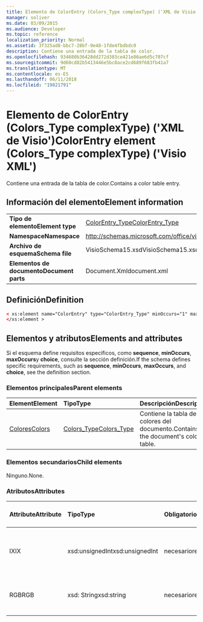 ```yaml
---
title: Elemento de ColorEntry (Colors_Type complexType) ('XML de Visio')
manager: soliver
ms.date: 03/09/2015
ms.audience: Developer
ms.topic: reference
localization_priority: Normal
ms.assetid: 3f325ad8-bbc7-28bf-9e48-1fde4fbdbdc0
description: Contiene una entrada de la tabla de color.
ms.openlocfilehash: 934680b36428dd272d383ce421e86ae6d5c707cf
ms.sourcegitcommit: 9d60cd82b5413446e5bc8ace2cd689f683fb41a7
ms.translationtype: MT
ms.contentlocale: es-ES
ms.lasthandoff: 06/11/2018
ms.locfileid: "19821791"
---
```

# <a name="colorentry-element-colorstype-complextype-visio-xml"></a><span data-ttu-id="023ae-103">Elemento de ColorEntry (Colors_Type complexType) ('XML de Visio')</span><span class="sxs-lookup"><span data-stu-id="023ae-103">ColorEntry element (Colors_Type complexType) ('Visio XML')</span></span>

<span data-ttu-id="023ae-104">Contiene una entrada de la tabla de color.</span><span class="sxs-lookup"><span data-stu-id="023ae-104">Contains a color table entry.</span></span>
  
## <a name="element-information"></a><span data-ttu-id="023ae-105">Información del elemento</span><span class="sxs-lookup"><span data-stu-id="023ae-105">Element information</span></span>

|||
|:-----|:-----|
|<span data-ttu-id="023ae-106">**Tipo de elemento**</span><span class="sxs-lookup"><span data-stu-id="023ae-106">**Element type**</span></span> <br/> |[<span data-ttu-id="023ae-107">ColorEntry_Type</span><span class="sxs-lookup"><span data-stu-id="023ae-107">ColorEntry_Type</span></span>](colorentry_type-complextypevisio-xml.md) <br/> |
|<span data-ttu-id="023ae-108">**Namespace**</span><span class="sxs-lookup"><span data-stu-id="023ae-108">**Namespace**</span></span> <br/> |http://schemas.microsoft.com/office/visio/2012/main  <br/> |
|<span data-ttu-id="023ae-109">**Archivo de esquema**</span><span class="sxs-lookup"><span data-stu-id="023ae-109">**Schema file**</span></span> <br/> |<span data-ttu-id="023ae-110">VisioSchema15.xsd</span><span class="sxs-lookup"><span data-stu-id="023ae-110">VisioSchema15.xsd</span></span>  <br/> |
|<span data-ttu-id="023ae-111">**Elementos de documento**</span><span class="sxs-lookup"><span data-stu-id="023ae-111">**Document parts**</span></span> <br/> |<span data-ttu-id="023ae-112">Document.Xml</span><span class="sxs-lookup"><span data-stu-id="023ae-112">document.xml</span></span>  <br/> |
   
## <a name="definition"></a><span data-ttu-id="023ae-113">Definición</span><span class="sxs-lookup"><span data-stu-id="023ae-113">Definition</span></span>

```XML
< xs:element name="ColorEntry" type="ColorEntry_Type" minOccurs="1" maxOccurs="unbounded" >
</xs:element >
```

## <a name="elements-and-attributes"></a><span data-ttu-id="023ae-114">Elementos y atributos</span><span class="sxs-lookup"><span data-stu-id="023ae-114">Elements and attributes</span></span>

<span data-ttu-id="023ae-115">Si el esquema define requisitos específicos, como **sequence**, **minOccurs**, **maxOccurs**y **choice**, consulte la sección definición.</span><span class="sxs-lookup"><span data-stu-id="023ae-115">If the schema defines specific requirements, such as **sequence**, **minOccurs**, **maxOccurs**, and **choice**, see the definition section.</span></span> 
  
### <a name="parent-elements"></a><span data-ttu-id="023ae-116">Elementos principales</span><span class="sxs-lookup"><span data-stu-id="023ae-116">Parent elements</span></span>

|<span data-ttu-id="023ae-117">**Element**</span><span class="sxs-lookup"><span data-stu-id="023ae-117">**Element**</span></span>|<span data-ttu-id="023ae-118">**Tipo**</span><span class="sxs-lookup"><span data-stu-id="023ae-118">**Type**</span></span>|<span data-ttu-id="023ae-119">**Descripción**</span><span class="sxs-lookup"><span data-stu-id="023ae-119">**Description**</span></span>|
|:-----|:-----|:-----|
|[<span data-ttu-id="023ae-120">Colores</span><span class="sxs-lookup"><span data-stu-id="023ae-120">Colors</span></span>](colors-element-visiodocument_type-complextypevisio-xml.md) <br/> |[<span data-ttu-id="023ae-121">Colors_Type</span><span class="sxs-lookup"><span data-stu-id="023ae-121">Colors_Type</span></span>](colors_type-complextypevisio-xml.md) <br/> |<span data-ttu-id="023ae-122">Contiene la tabla de colores del documento.</span><span class="sxs-lookup"><span data-stu-id="023ae-122">Contains the document's color table.</span></span>  <br/> |
   
### <a name="child-elements"></a><span data-ttu-id="023ae-123">Elementos secundarios</span><span class="sxs-lookup"><span data-stu-id="023ae-123">Child elements</span></span>

<span data-ttu-id="023ae-124">Ninguno.</span><span class="sxs-lookup"><span data-stu-id="023ae-124">None.</span></span>
  
### <a name="attributes"></a><span data-ttu-id="023ae-125">Atributos</span><span class="sxs-lookup"><span data-stu-id="023ae-125">Attributes</span></span>

|<span data-ttu-id="023ae-126">**Attribute**</span><span class="sxs-lookup"><span data-stu-id="023ae-126">**Attribute**</span></span>|<span data-ttu-id="023ae-127">**Tipo**</span><span class="sxs-lookup"><span data-stu-id="023ae-127">**Type**</span></span>|<span data-ttu-id="023ae-128">**Obligatorio**</span><span class="sxs-lookup"><span data-stu-id="023ae-128">**Required**</span></span>|<span data-ttu-id="023ae-129">**Descripción**</span><span class="sxs-lookup"><span data-stu-id="023ae-129">**Description**</span></span>|<span data-ttu-id="023ae-130">**Valores posibles**</span><span class="sxs-lookup"><span data-stu-id="023ae-130">**Possible values**</span></span>|
|:-----|:-----|:-----|:-----|:-----|
|<span data-ttu-id="023ae-131">IX</span><span class="sxs-lookup"><span data-stu-id="023ae-131">IX</span></span>  <br/> |<span data-ttu-id="023ae-132">xsd:unsignedInt</span><span class="sxs-lookup"><span data-stu-id="023ae-132">xsd:unsignedInt</span></span>  <br/> |<span data-ttu-id="023ae-133">necesario</span><span class="sxs-lookup"><span data-stu-id="023ae-133">required</span></span>  <br/> |<span data-ttu-id="023ae-134">Índice de base cero del elemento dentro de su elemento primario.</span><span class="sxs-lookup"><span data-stu-id="023ae-134">The zero-based index of the element within its parent element.</span></span>  <br/> |<span data-ttu-id="023ae-135">Valores del tipo xsd:unsignedInt.</span><span class="sxs-lookup"><span data-stu-id="023ae-135">Values of the xsd:unsignedInt type.</span></span>  <br/> |
|<span data-ttu-id="023ae-136">RGB</span><span class="sxs-lookup"><span data-stu-id="023ae-136">RGB</span></span>  <br/> |<span data-ttu-id="023ae-137">xsd: String</span><span class="sxs-lookup"><span data-stu-id="023ae-137">xsd:string</span></span>  <br/> |<span data-ttu-id="023ae-138">necesario</span><span class="sxs-lookup"><span data-stu-id="023ae-138">required</span></span>  <br/> |<span data-ttu-id="023ae-139">El valor hexadecimal de la entrada de la tabla de color.</span><span class="sxs-lookup"><span data-stu-id="023ae-139">The hexadecimal value of the color table entry.</span></span>  <br/> |<span data-ttu-id="023ae-140">Valores del tipo XSD: String.</span><span class="sxs-lookup"><span data-stu-id="023ae-140">Values of the xsd:string type.</span></span>  <br/> |
   

